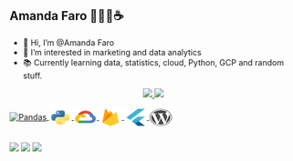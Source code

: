 ## Amanda Faro 👩🏻‍💻☕ 

- 👋 Hi, I’m @Amanda Faro
- 👀 I’m interested in marketing and data analytics
- 📚 Currently learning data, statistics, cloud, Python, GCP and random stuff.

<div align="center">
  <a href="https://github.com/amandafaro/amandafaro">
  <img height="180em" src="https://github-readme-stats-sigma-five.vercel.app/api?username=amandafaro&show_icons=true&theme=radical&include_all_commits=true" />
  <img height="180em" src="https://github-readme-stats-sigma-five.vercel.app/api/top-langs/?username=amandafaro&show_icons=true&theme=radical" />
</div>
  
<div style="display: inline_block"><br>
  <img align="center" alt="Pandas" height="30" width="40" src="https://cdn.jsdelivr.net/gh/devicons/devicon/icons/pandas/pandas-original-wordmark.svg">
  <img align="center" alt="Python" height="30" width="40" src="https://raw.githubusercontent.com/devicons/devicon/master/icons/python/python-original.svg">
  <img align="center" alt="Google Cloud" height="30" width="40" src="https://raw.githubusercontent.com/devicons/devicon/master/icons/googlecloud/googlecloud-original.svg">
  <img align="center" alt="Rafa-Python" height="30" width="40" src="https://raw.githubusercontent.com/devicons/devicon/master/icons/firebase/firebase-original.svg">
  <img align="center" alt="Rafa-Python" height="30" width="40" src="https://raw.githubusercontent.com/devicons/devicon/master/icons/flutter/flutter-original.svg">
  <img align="center" alt="Rafa-Python" height="30" width="40" src="https://raw.githubusercontent.com/devicons/devicon/master/icons/wordpress/wordpress-plain.svg">
</div>

##

<div> 
  <a href="https://www.instagram.com/amanda.faro/" target="_blank"><img src="https://img.shields.io/badge/-Instagram-%23E4405F?style=for-the-badge&logo=instagram&logoColor=white" target="_blank"></a>
  <a href = "mailto:amanda@agencia23.com.br"><img src="https://img.shields.io/badge/-Gmail-%23333?style=for-the-badge&logo=gmail&logoColor=white" target="_blank"></a>
  <a href="https://www.linkedin.com/in/amandafaro" target="_blank"><img src="https://img.shields.io/badge/-LinkedIn-%230077B5?style=for-the-badge&logo=linkedin&logoColor=white" target="_blank"></a>
</div>

<!--p align="left"> <img src="https://komarev.com/ghpvc/?username=Manoel" alt="argentinaluiz" /> </p -->
<!---
Amanda Faro/Amanda Faro is a ✨ special ✨ repository because its `README.md` (this file) appears on your GitHub profile.
You can click the Preview link to take a look at your changes.
--->
